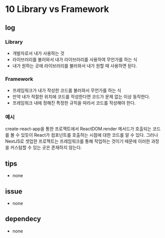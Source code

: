 # 10 Library vs Framework

## log

### Library

- 개발자로서 내가 사용하는 것
- 라이브러리를 불러와서 내가 라이브러리를 사용하여 무언가를 하는 식
- 내가 원하는 곳에 라이브러리를 불러와서 내가 원할 때 사용하면 된다.

### Framework

- 프레임워크가 내가 작성한 코드를 불러와서 무언가를 하는 식
- 만약 내가 적절한 위치에 코드를 작성한다면 코드가 문제 없는 이상 동작한다.
- 프레임워크 내에 정해진 특정한 규칙을 따라서 코드를 작성해야 한다.

### 예시

create-react-app을 통한 프로젝트에서 ReactDOM.render 메서드가 호출되는 코드를 볼 수 있듯이 React가 컴포넌트를 호출하는 시점에 대한 코드를 알 수 있다. 그러나 NextJS로 셋업한 프로젝트는 프레임워크를 통해 작업하는 것이기 때문에 이러한 과정을 커스텀할 수 있는 곳은 존재하지 않는다.

## tips

- none

## issue

- none

## dependecy

- none
